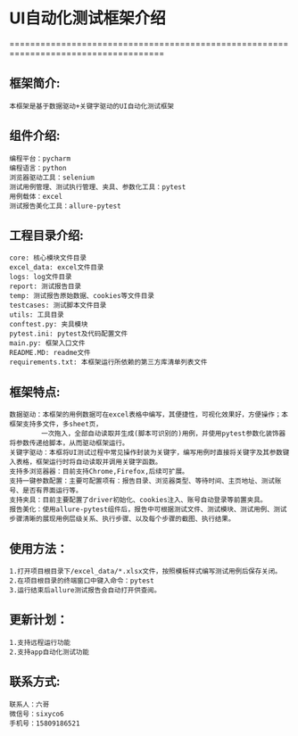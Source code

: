 
#                                  UI自动化测试框架介绍
====================================================================================
## 框架简介:
    本框架是基于数据驱动+关键字驱动的UI自动化测试框架

## 组件介绍:
    编程平台：pycharm
    编程语言：python
    浏览器驱动工具：selenium
    测试用例管理、测试执行管理、夹具、参数化工具：pytest
    用例载体：excel
    测试报告美化工具：allure-pytest

## 工程目录介绍:
    core: 核心模块文件目录
    excel_data: excel文件目录
    logs: log文件目录
    report: 测试报告目录
    temp: 测试报告原始数据、cookies等文件目录
    testcases: 测试脚本文件目录
    utils: 工具目录
    conftest.py: 夹具模块
    pytest.ini: pytest及代码配置文件
    main.py: 框架入口文件
    README.MD: readme文件
    requirements.txt: 本框架运行所依赖的第三方库清单列表文件

    
## 框架特点:  
    数据驱动：本框架的用例数据可在excel表格中编写，其便捷性，可视化效果好，方便操作；本框架支持多文件，多sheet页，
            一次拖入，全部自动读取并生成(脚本可识别的)用例，并使用pytest参数化装饰器将参数传递给脚本，从而驱动框架运行。
    关键字驱动：本框将UI测试过程中常见操作封装为关键字，编写用例时直接将关键字及其参数键入表格，框架运行时将自动读取并调用关键字函数。
    支持多浏览器器：目前支持Chrome,Firefox,后续可扩展。
    支持一键参数配置：主要可配置项有：报告目录、浏览器类型、等待时间、主页地址、测试账号、是否有界面运行等。
    支持夹具：目前主要配置了driver初始化、cookies注入、账号自动登录等前置夹具。
    报告美化：使用allure-pytest组件后，报告中可根据测试文件、测试模块、测试用例、测试步骤清晰的展现用例层级关系、执行步骤、以及每个步骤的截图、执行结果。

## 使用方法：
    1.打开项目根目录下/excel_data/*.xlsx文件，按照模板样式编写测试用例后保存关闭。
    2.在项目根目录的终端窗口中键入命令：pytest
    3.运行结束后allure测试报告会自动打开供查阅。

## 更新计划：
    1.支持远程运行功能
    2.支持app自动化测试功能

## 联系方式:
    联系人：六哥
    微信号：sixyco6
    手机号：15809186521
    
